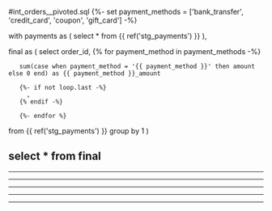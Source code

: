 #int_orders__pivoted.sql
{%- set payment_methods = ['bank_transfer', 'credit_card', 'coupon', 'gift_card'] -%}

with payments as (
   select * from {{ ref('stg_payments') }}
),

final as (
   select
       order_id,
       {% for payment_method in payment_methods -%}

       sum(case when payment_method = '{{ payment_method }}' then amount else 0 end) as {{ payment_method }}_amount

       {%- if not loop.last -%}
         ,
       {% endif -%}

       {%- endfor %}
   from {{ ref('stg_payments') }}
   group by 1
)

select * from final
----------------------------------------------------------------------------------------------

----------------------------------------------------------------------------------------------

----------------------------------------------------------------------------------------------

----------------------------------------------------------------------------------------------

----------------------------------------------------------------------------------------------
----------------------------------------------------------------------------------------------
